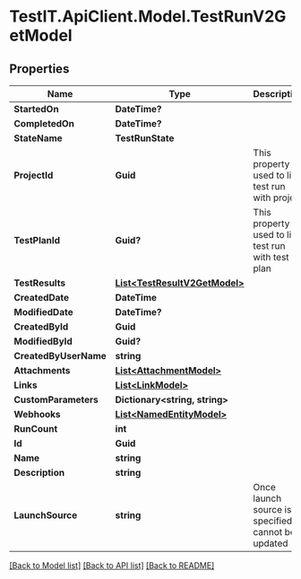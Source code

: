 # TestIT.ApiClient.Model.TestRunV2GetModel

## Properties

Name | Type | Description | Notes
------------ | ------------- | ------------- | -------------
**StartedOn** | **DateTime?** |  | [optional] 
**CompletedOn** | **DateTime?** |  | [optional] 
**StateName** | **TestRunState** |  | 
**ProjectId** | **Guid** | This property is used to link test run with project | 
**TestPlanId** | **Guid?** | This property is used to link test run with test plan | [optional] 
**TestResults** | [**List&lt;TestResultV2GetModel&gt;**](TestResultV2GetModel.md) |  | [optional] 
**CreatedDate** | **DateTime** |  | 
**ModifiedDate** | **DateTime?** |  | [optional] 
**CreatedById** | **Guid** |  | 
**ModifiedById** | **Guid?** |  | [optional] 
**CreatedByUserName** | **string** |  | [optional] 
**Attachments** | [**List&lt;AttachmentModel&gt;**](AttachmentModel.md) |  | 
**Links** | [**List&lt;LinkModel&gt;**](LinkModel.md) |  | 
**CustomParameters** | **Dictionary&lt;string, string&gt;** |  | [optional] 
**Webhooks** | [**List&lt;NamedEntityModel&gt;**](NamedEntityModel.md) |  | 
**RunCount** | **int** |  | 
**Id** | **Guid** |  | 
**Name** | **string** |  | 
**Description** | **string** |  | [optional] 
**LaunchSource** | **string** | Once launch source is specified it cannot be updated | [optional] 

[[Back to Model list]](../README.md#documentation-for-models) [[Back to API list]](../README.md#documentation-for-api-endpoints) [[Back to README]](../README.md)

